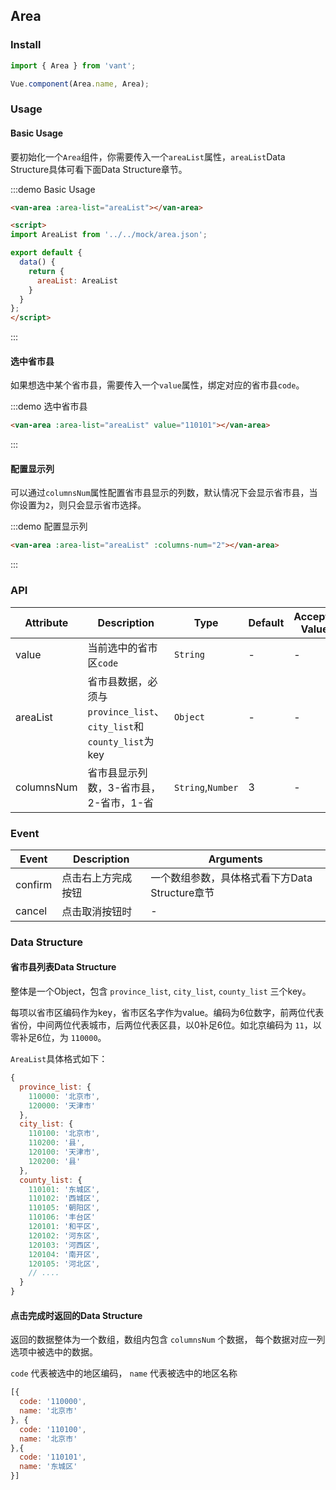 <script>
import AreaList from '../../mock/area.json';

export default {
  data() {
    return {
      areaList: AreaList
    }
  }
};
</script>

## Area

### Install

``` javascript
import { Area } from 'vant';

Vue.component(Area.name, Area);
```

### Usage

#### Basic Usage

要初始化一个`Area`组件，你需要传入一个`areaList`属性，`areaList`Data Structure具体可看下面Data Structure章节。

:::demo Basic Usage
```html
<van-area :area-list="areaList"></van-area>

<script>
import AreaList from '../../mock/area.json';

export default {
  data() {
    return {
      areaList: AreaList
    }
  }
};
</script>
```
:::

#### 选中省市县

如果想选中某个省市县，需要传入一个`value`属性，绑定对应的省市县`code`。

:::demo 选中省市县
```html
<van-area :area-list="areaList" value="110101"></van-area>
```
:::

#### 配置显示列

可以通过`columnsNum`属性配置省市县显示的列数，默认情况下会显示省市县，当你设置为`2`，则只会显示省市选择。

:::demo 配置显示列
```html
<van-area :area-list="areaList" :columns-num="2"></van-area>
```
:::

### API

| Attribute | Description | Type | Default | Accepted Values |
|-----------|-----------|-----------|-------------|-------------|
| value | 当前选中的省市区`code` | `String` | - | - |
| areaList | 省市县数据，必须与`province_list`、`city_list`和`county_list`为key | `Object` | - | - |
| columnsNum | 省市县显示列数，3-省市县，2-省市，1-省 | `String`,`Number` | 3 | - |

### Event

| Event | Description | Arguments |
|-----------|-----------|-----------|
| confirm | 点击右上方完成按钮 | 一个数组参数，具体格式看下方Data Structure章节 |
| cancel | 点击取消按钮时 | - |

### Data Structure

#### 省市县列表Data Structure

整体是一个Object，包含 `province_list`, `city_list`, `county_list` 三个key。

每项以省市区编码作为key，省市区名字作为value。编码为6位数字，前两位代表省份，中间两位代表城市，后两位代表区县，以0补足6位。如北京编码为 `11`，以零补足6位，为 `110000`。

`AreaList`具体格式如下：
```javascript
{
  province_list: {
    110000: '北京市',
    120000: '天津市'
  },
  city_list: {
    110100: '北京市',
    110200: '县',
    120100: '天津市',
    120200: '县'
  },
  county_list: {
    110101: '东城区',
    110102: '西城区',
    110105: '朝阳区',
    110106: '丰台区'
    120101: '和平区',
    120102: '河东区',
    120103: '河西区',
    120104: '南开区',
    120105: '河北区',
    // ....
  }
}
```

#### 点击完成时返回的Data Structure
返回的数据整体为一个数组，数组内包含 `columnsNum` 个数据， 每个数据对应一列选项中被选中的数据。

`code` 代表被选中的地区编码， `name` 代表被选中的地区名称
```javascript
[{
  code: '110000',
  name: '北京市'
}, {
  code: '110100',
  name: '北京市'
},{
  code: '110101',
  name: '东城区'
}]
```
